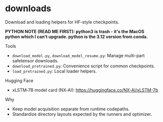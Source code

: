 # downloads

Download and loading helpers for HF-style checkpoints.

**PYTHON NOTE (READ ME FIRST): python3 is trash - it's the MacOS python which I can't upgrade. python is the 3.12 version from conda.**

Tools
- `download_model.py`, `download_model_resume.py`: Manage multi-part safetensor downloads.
- `download_pretrained.py`: Convenience script for common checkpoints.
- `load_pretrained.py`: Local loader helpers.

Hugging Face
- xLSTM‑7B model card (NX‑AI): https://huggingface.co/NX-AI/xLSTM-7b

Why
- Keep model acquisition separate from runtime codepaths.
- Standardize directory layouts expected by the runners and optimizer.
